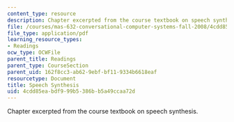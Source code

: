 ```yaml
---
content_type: resource
description: Chapter excerpted from the course textbook on speech synthesis.
file: /courses/mas-632-conversational-computer-systems-fall-2008/4cdd85eabdf999b5386bb5a49ccaa72d_shmandt_txt_ch5.pdf
file_type: application/pdf
learning_resource_types:
- Readings
ocw_type: OCWFile
parent_title: Readings
parent_type: CourseSection
parent_uid: 162f8cc3-ab62-9ebf-bf11-9334b6618eaf
resourcetype: Document
title: Speech Synthesis
uid: 4cdd85ea-bdf9-99b5-386b-b5a49ccaa72d
---
```

Chapter excerpted from the course textbook on speech synthesis.

